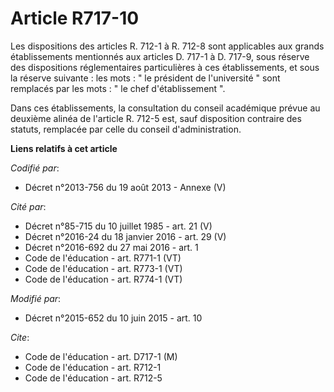 # Article R717-10

Les dispositions des articles R. 712-1 à R. 712-8 sont applicables aux grands établissements mentionnés aux articles D. 717-1
à D. 717-9, sous réserve des dispositions réglementaires particulières à ces établissements, et sous la réserve suivante :
les mots : " le président de l'université " sont remplacés par les mots : " le chef d'établissement ". 

Dans ces établissements, la consultation du       conseil académique prévue au deuxième alinéa de l'article R. 712-5 est,
sauf disposition contraire des statuts, remplacée par celle du conseil d'administration.

**Liens relatifs à cet article**

_Codifié par_:

  - Décret n°2013-756 du 19 août 2013 -  Annexe (V)

_Cité par_:

  - Décret n°85-715 du 10 juillet 1985 - art. 21 (V)
  - Décret n°2016-24 du 18 janvier 2016 - art. 29 (V)
  - Décret n°2016-692 du 27 mai 2016 - art. 1
  - Code de l'éducation - art. R771-1 (VT)
  - Code de l'éducation - art. R773-1 (VT)
  - Code de l'éducation - art. R774-1 (VT)

_Modifié par_:

  - Décret n°2015-652 du 10 juin 2015 - art. 10

_Cite_:

  - Code de l'éducation - art. D717-1 (M)
  - Code de l'éducation - art. R712-1
  - Code de l'éducation - art. R712-5
